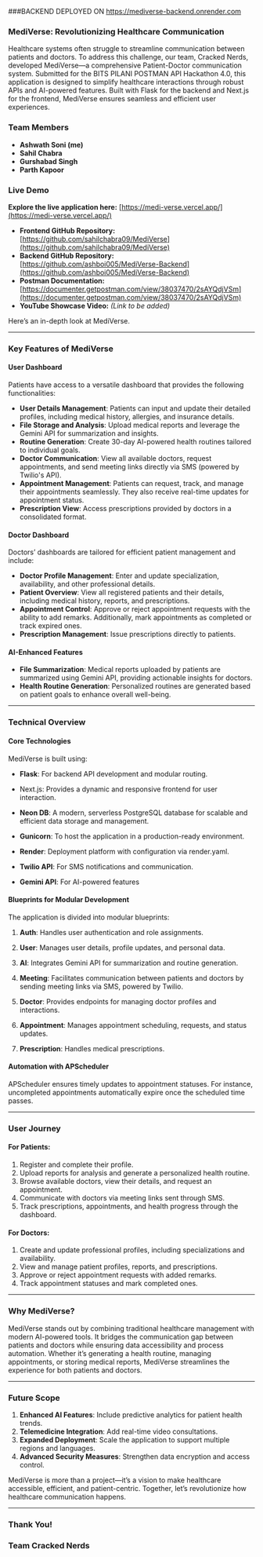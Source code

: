 ###BACKEND DEPLOYED ON https://mediverse-backend.onrender.com

### MediVerse: Revolutionizing Healthcare Communication

Healthcare systems often struggle to streamline communication between patients and doctors. To address this challenge, our team, Cracked Nerds, developed MediVerse—a comprehensive Patient-Doctor communication system. Submitted for the BITS PILANI POSTMAN API Hackathon 4.0, this application is designed to simplify healthcare interactions through robust APIs and AI-powered features. Built with Flask for the backend and Next.js for the frontend, MediVerse ensures seamless and efficient user experiences.

### **Team Members**

- **Ashwath Soni (me)**
- **Sahil Chabra**
- **Gurshabad Singh**
- **Parth Kapoor**

### **Live Demo**

**Explore the live application here:** [https://medi-verse.vercel.app/](https://medi-verse.vercel.app/)

- **Frontend GitHub Repository:** [https://github.com/sahilchabra09/MediVerse](https://github.com/sahilchabra09/MediVerse)
- **Backend GitHub Repository:** [https://github.com/ashboi005/MediVerse-Backend](https://github.com/ashboi005/MediVerse-Backend)
- **Postman Documentation:** [https://documenter.getpostman.com/view/38037470/2sAYQdjVSm](https://documenter.getpostman.com/view/38037470/2sAYQdjVSm)
- **YouTube Showcase Video:** *(Link to be added)*



Here’s an in-depth look at MediVerse.

---

### Key Features of MediVerse

#### **User Dashboard**

Patients have access to a versatile dashboard that provides the following functionalities:

- **User Details Management**: Patients can input and update their detailed profiles, including medical history, allergies, and insurance details.
- **File Storage and Analysis**: Upload medical reports and leverage the Gemini API for summarization and insights.
- **Routine Generation**: Create 30-day AI-powered health routines tailored to individual goals.
- **Doctor Communication**: View all available doctors, request appointments, and send meeting links directly via SMS (powered by Twilio's API).
- **Appointment Management**: Patients can request, track, and manage their appointments seamlessly. They also receive real-time updates for appointment status.
- **Prescription View**: Access prescriptions provided by doctors in a consolidated format.

#### **Doctor Dashboard**

Doctors’ dashboards are tailored for efficient patient management and include:

- **Doctor Profile Management**: Enter and update specialization, availability, and other professional details.
- **Patient Overview**: View all registered patients and their details, including medical history, reports, and prescriptions.
- **Appointment Control**: Approve or reject appointment requests with the ability to add remarks. Additionally, mark appointments as completed or track expired ones.
- **Prescription Management**: Issue prescriptions directly to patients.

#### **AI-Enhanced Features**

- **File Summarization**: Medical reports uploaded by patients are summarized using Gemini API, providing actionable insights for doctors.
- **Health Routine Generation**: Personalized routines are generated based on patient goals to enhance overall well-being.

---

### Technical Overview

#### **Core Technologies**

MediVerse is built using:

- **Flask**: For backend API development and modular routing.

- Next.js: Provides a dynamic and responsive frontend for user interaction.

- **Neon DB**: A modern, serverless PostgreSQL database for scalable and efficient data storage and management.

- **Gunicorn**: To host the application in a production-ready environment.

- **Render**: Deployment platform with configuration via render.yaml.

- **Twilio API**: For SMS notifications and communication.

- **Gemini API**: For AI-powered features

#### **Blueprints for Modular Development**

The application is divided into modular blueprints:

1. **Auth**: Handles user authentication and role assignments.

2. **User**: Manages user details, profile updates, and personal data.

3. **AI**: Integrates Gemini API for summarization and routine generation.

4. **Meeting**: Facilitates communication between patients and doctors by sending meeting links via SMS, powered by Twilio.

5. **Doctor**: Provides endpoints for managing doctor profiles and interactions.

6. **Appointment**: Manages appointment scheduling, requests, and status updates.

7. **Prescription**: Handles medical prescriptions.

#### **Automation with APScheduler**

APScheduler ensures timely updates to appointment statuses. For instance, uncompleted appointments automatically expire once the scheduled time passes.

---

### User Journey

#### **For Patients:**

1. Register and complete their profile.
2. Upload reports for analysis and generate a personalized health routine.
3. Browse available doctors, view their details, and request an appointment.
4. Communicate with doctors via meeting links sent through SMS.
5. Track prescriptions, appointments, and health progress through the dashboard.

#### **For Doctors:**

1. Create and update professional profiles, including specializations and availability.
2. View and manage patient profiles, reports, and prescriptions.
3. Approve or reject appointment requests with added remarks.
4. Track appointment statuses and mark completed ones.

---

### Why MediVerse?

MediVerse stands out by combining traditional healthcare management with modern AI-powered tools. It bridges the communication gap between patients and doctors while ensuring data accessibility and process automation. Whether it’s generating a health routine, managing appointments, or storing medical reports, MediVerse streamlines the experience for both patients and doctors.

---

### Future Scope

1. **Enhanced AI Features**: Include predictive analytics for patient health trends.
2. **Telemedicine Integration**: Add real-time video consultations.
3. **Expanded Deployment**: Scale the application to support multiple regions and languages.
4. **Advanced Security Measures**: Strengthen data encryption and access control.

MediVerse is more than a project—it’s a vision to make healthcare accessible, efficient, and patient-centric. Together, let’s revolutionize how healthcare communication happens.

---

### Thank You!

### **Team Cracked Nerds**

